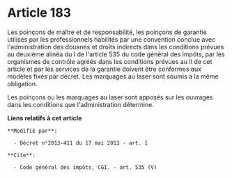 # Article 183

Les poinçons de maître et de responsabilité, les poinçons de garantie utilisés par les professionnels habilités par une
convention conclue avec l'administration des douanes et droits indirects dans les conditions prévues au deuxième alinéa du I
de l'article 535 du code général des impôts, par les organismes de contrôle agréés dans les conditions prévues au II de cet
article et par les services de la garantie doivent être conformes aux modèles fixés par décret. Les marquages au laser sont
soumis à la même obligation. 

Les poinçons ou les marquages au laser sont apposés sur les ouvrages dans les conditions que l'administration détermine.

**Liens relatifs à cet article**

	**Modifié par**:

	  - Décret n°2013-411 du 17 mai 2013 - art. 1

	**Cite**:

	  - Code général des impôts, CGI. - art. 535 (V)
